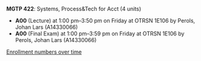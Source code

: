 **MGTP 422**: Systems, Process&Tech for Acct (4 units)

- **A00** (Lecture) at 1:00 pm–3:50 pm on Friday at OTRSN 1E106 by Perols, Johan Lars (A14330066)
- **A00** (Final Exam) at 1:00 pm–3:59 pm on Friday at OTRSN 1E106 by Perols, Johan Lars (A14330066)

[Enrollment numbers over time](./MGTP422.tsv)
